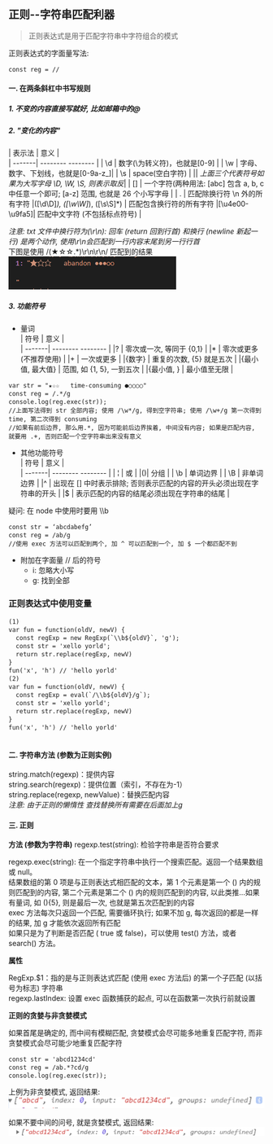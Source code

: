  ## 正则--字符串匹配利器

> 正则表达式是用于匹配字符串中字符组合的模式

正则表达式的字面量写法: 
```
const reg = //
```
#### 一. 在两条斜杠中书写规则
##### 1. 不变的内容直接写就好, 比如邮箱中的@
##### 2. "变化的内容"
|  表示法         | 意义       |  
|  -------| -------- -------- |
| \d | 数字(\为转义符)，也就是[0-9] |
| \w | 字母、数字、下划线，也就是[0-9a-z_]|
| \s | space(空白字符) |
|| *上面三个代表符号如果为大写字母 \D, \W, \S, 则表示取反*|
| [] | 一个字符(两种用法: [abc] 包含 a, b, c 中任意一个即可; [a-z] 范围, 也就是 26 个小写字母  |
| .  | 匹配除换行符 \n 外的所有字符
|([\d\D]*), ([\w\W]*), ([\s\S]*) | 匹配包含换行符的所有字符
|[\u4e00-\u9fa5]| 匹配中文字符 (不包括标点符号) |

*注意: txt 文件中换行符为(\r\n): 回车 (return 回到行首) 和换行 (newline 新起一行) 是两个动作, 使用\r\n会匹配到一行内容末尾到另一行行首*  
下图是使用 /(★☆☆.*)\r\n\r\n/ 匹配到的结果  
![](./img/regexp1.png)

##### 3. 功能符号
- 量词  
|  符号         | 意义       |  
|  -------| -------- -------- |
|? | 零次或一次, 等同于 {0,1}   |
|* | 零次或更多(不推荐使用)  |
|+ | 一次或更多  |
|{数字} | 重复的次数, {5} 就是五次  |
|{最小值, 最大值} | 范围, 如 {1, 5}, 一到五次  |
|{最小值, } | 最小值至无限  |

```
var str = "★☆☆   time-consuming ●○○○○"
const reg = /.*/g
console.log(reg.exec(str));
//上面写法得到 str 全部内容; 使用 /\w*/g, 得到空字符串; 使用 /\w+/g 第一次得到 time, 第二次得到 consuming
//如果有前后边界, 那么用.*, 因为可能前后边界挨着, 中间没有内容; 如果是匹配内容, 就要用 .+, 否则匹配一个空字符串出来没有意义
```
- 其他功能符号  
|  符号         | 意义       |  
|  -------| -------- -------- |
| &#166; | 或   |
|()| 分组  |
| \\b | 单词边界  |
| \\B |  非单词边界  |
|^ |  出现在 [] 中时表示排除; 否则表示匹配的内容的开头必须出现在字符串的开头    |
|$ |  表示匹配的内容的结尾必须出现在字符串的结尾  |

疑问: 在 node 中使用时要用 \\\b

```
const str = ‘abcdabefg’ 
const reg = /ab/g
//使用 exec 方法可以匹配到两个, 加 ^ 可以匹配到一个, 加 $ 一个都匹配不到
``` 

- 附加在字面量 // 后的符号  
  - i: 忽略大小写  
  - g: 找到全部

### 正则表达式中使用变量
```
(1)
var fun = function(oldV, newV) {
  const regExp = new RegExp(`\\b${oldV}`, 'g');
  const str = 'xello yorld';
  return str.replace(regExp, newV)
}
fun('x', 'h') // 'hello yorld'
(2)
var fun = function(oldV, newV) {
  const regExp = eval(`/\\b${oldV}/g`);
  const str = 'xello yorld';
  return str.replace(regExp, newV)
}
fun('x', 'h') // 'hello yorld'


```

#### 二. 字符串方法 (参数为正则实例)
string.match(regexp)：提供内容  
string.search(regexp)：提供位置（索引，不存在为-1）  
string.replace(regexp, newValue)：替换匹配内容  
*注意: 由于正则的懒惰性 查找替换所有需要在后面加上g*

#### 三. 正则
**方法 (参数为字符串)**
regexp.test(string): 检验字符串是否符合要求

regexp.exec(string): 在一个指定字符串中执行一个搜索匹配。返回一个结果数组或 null。  
结果数组的第 0 项是与正则表达式相匹配的文本，第 1 个元素是第一个 () 内的规则匹配到的内容, 第二个元素是第二个 () 内的规则匹配到的内容, 以此类推...如果有量词, 如 (){5}, 则是最后一次, 也就是第五次匹配到的内容  
exec 方法每次只返回一个匹配, 需要循环执行; 如果不加 g, 每次返回的都是一样的结果, 加 g 才能依次返回所有匹配  
如果只是为了判断是否匹配 ( true 或 false)，可以使用 test() 方法，或者 search() 方法。

**属性**

RegExp.$1：指的是与正则表达式匹配 (使用 exec 方法后) 的第一个子匹配 (以括号为标志) 字符串  
regexp.lastIndex: 设置 exec 函数捕获的起点, 可以在函数第一次执行前就设置

**正则的贪婪与非贪婪模式**

如果首尾是确定的, 而中间有模糊匹配, 贪婪模式会尽可能多地重复匹配字符, 而非贪婪模式会尽可能少地重复匹配字符
```
const str = 'abcd1234cd'
const reg = /ab.*?cd/g
console.log(reg.exec(str));
```
上例为非贪婪模式, 返回结果:  
![](./img/regexp2.png)

如果不要中间的问号, 就是贪婪模式, 返回结果:  
![](./img/regexp3.png)


